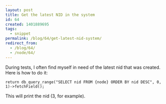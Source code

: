 ```yaml
---
layout: post
title: Get the latest NID in the system
id: 64
created: 1401889695
tags:
  - snippet
permalink: /blog/64/get-latest-nid-system/
redirect_from:
  - /blog/64/
  - /node/64/
---
```

During tests, I often find myself in need of the latest nid that was created. Here is how to do it:

    return db_query_range("SELECT nid FROM {node} ORDER BY nid DESC", 0, 1)->fetchField();

This will print the nid (3, for example).
